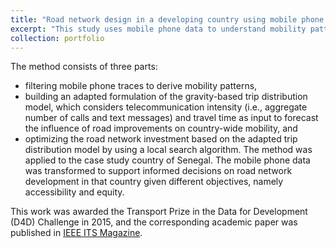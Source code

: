 ```yaml
---
title: "Road network design in a developing country using mobile phone data"
excerpt: "This study uses mobile phone data to understand mobility patterns in a country with limited travel survey data, in order to give advice on how to design a national and regional road network. A telecommunication-based trip distribution model was developed and embedded in a road network optimization algorithm. The method was applied to the case study country of Senegal. It is valuable and reproducible not only to Senegal but also to other countries where traditional mobility data is scarce but mobile phone data is available.<br/><br/><img src='/images/rnd.png' height='400' align='middle'/>"
collection: portfolio
---
```


The method consists of three parts:
* filtering mobile phone traces to derive mobility patterns,
* building an adapted formulation of the gravity-based trip distribution model, which considers telecommunication intensity (i.e., aggregate number of calls and text messages) and travel time as input to forecast the influence of road improvements on country-wide mobility, and
* optimizing the road network investment based on the adapted trip distribution model by using a local search algorithm.
The method was applied to the case study country of Senegal. The mobile phone data was transformed to support informed decisions on road network development in that country given different objectives, namely accessibility and equity.

This work was awarded the Transport Prize in the Data for Development (D4D) Challenge in 2015, and the corresponding academic paper was published in [IEEE ITS Magazine](https://ieeexplore.ieee.org/document/8531737).